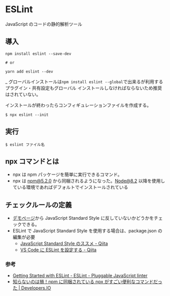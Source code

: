 # ESLint

JavaScript のコードの静的解析ツール

## 導入

```
npm install eslint --save-dev

# or

yarn add eslint --dev
```

\_
グローバルインストールは`npm install eslint --global`で出来るが利用するプラグイン・共有設定もグローバル インストールしなければならないため推奨はされていない。

インストールが終わったらコンフィギュレーションファイルを作成する。

```
$ npx eslint --init
```

## 実行

```
$ eslint ファイル名
```

## npx コマンドとは

- npx は npm パッケージを簡単に実行できるコマンド。
- npx は npm@5.2.0 から同梱されるようになった。Node@8.2 以降を使用している環境であればデフォルトでインストールされている

## チェックルールの定義

- [デモページ](https://standardjs.com/demo.html)から JavaScript Standard Style に反していないかどうかをチェックできる。
- ESLint で JavaScript Standard Style を使用する場合は、package.json の編集が必要
  - [JavaScript Standard Style のススメ - Qiita](https://qiita.com/munieru_jp/items/ca16cbfa859468137d2e)
  - [VS Code に ESLint を設定する - Qiita](https://qiita.com/Mount/items/5f8196b891444575b7db)

### 参考

- [Getting Started with ESLint - ESLint - Pluggable JavaScript linter](https://eslint.org/docs/user-guide/getting-started)
- [知らないのは損！npm に同梱されている npx がすごい便利なコマンドだった | Developers.IO](https://dev.classmethod.jp/articles/node-npm-npx-getting-started/)
